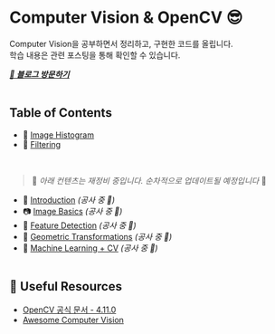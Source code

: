 # Computer Vision & OpenCV 😎

Computer Vision을 공부하면서 정리하고, 구현한 코드를 올립니다.  
학습 내용은 관련 포스팅을 통해 확인할 수 있습니다.

***[🔗 블로그 방문하기](https://he-kate1130.tistory.com/category/%F0%9F%A6%84AI/Computer%20Vision)***
<br><br>



## Table of Contents

- 🧮 [Image Histogram](https://github.com/mingyung-park/CV_Study/tree/main/Histogram)
- 🧹 [Filtering](https://github.com/mingyung-park/CV_Study/tree/main/Filtering)
  
<br>

> 🚧 *아래 컨텐츠는 재정비 중입니다. 순차적으로 업데이트될 예정입니다* 🚧

- 📌 [Introduction](#introduction) *(공사 중 🚧)*
- 📷 [Image Basics](#image-basics) *(공사 중 🚧)*
- 🎯 [Feature Detection](#feature-detection) *(공사 중 🚧)*
- 📐 [Geometric Transformations](#geometric-transformations) *(공사 중 🚧)*
- 🧠 [Machine Learning + CV](#machine-learning--cv) *(공사 중 🚧)*
<br><br>


## 🧰 Useful Resources

- [OpenCV 공식 문서 - 4.11.0](https://docs.opencv.org/4.11.0/)
- [Awesome Computer Vision](https://github.com/jbhuang0604/awesome-computer-vision)
